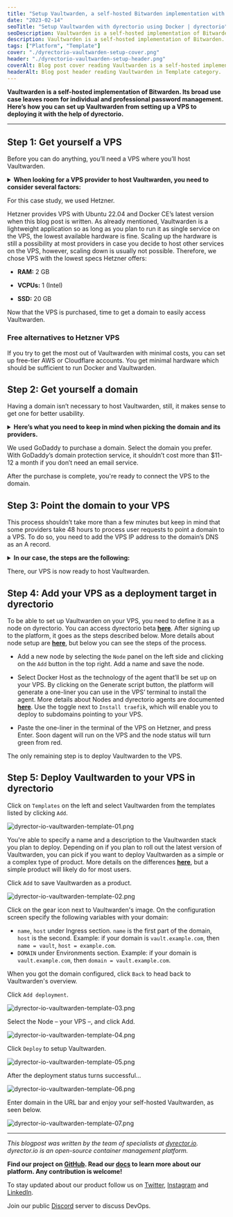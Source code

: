 ```yaml
---
title: "Setup Vaultwarden, a self-hosted Bitwarden implementation with dyrectorio using Docker from the ground up"
date: "2023-02-14"
seoTitle: "Setup Vaultwarden with dyrectorio using Docker | dyrectorio"
seoDescription: Vaultwarden is a self-hosted implementation of Bitwarden. Here's how you can set it up from getting a VPS to deploying it with dyrectorio.
description: Vaultwarden is a self-hosted implementation of Bitwarden. Here's how you can set it up from getting a VPS, purchasing a domain, and deploying it with dyrectorio.
tags: ["Platform", "Template"]
cover: "./dyrectorio-vaultwarden-setup-cover.png"
header: "./dyrectorio-vaultwarden-setup-header.png"
coverAlt: Blog post cover reading Vaultwarden is a self-hosted implementation of Bitwarden. Learn how you can set it up with dyrectorio.
headerAlt: Blog post header reading Vaultwarden in Template category.
---
```


**Vaultwarden is a self-hosted implementation of Bitwarden. Its broad use case leaves room for individual and professional password management. Here’s how you can set up Vaultwarden from setting up a VPS to deploying it with the help of dyrectorio.**

---

## Step 1: Get yourself a VPS

Before you can do anything, you’ll need a VPS where you’ll host Vaultwarden.

<details>
<summary><b>When looking for a VPS provider to host Vaultwarden, you need to consider several factors:</b></summary>
  
- **Resources.** Vaultwarden isn’t a resource demanding application. According to a closed **[issue](https://github.com/dani-garcia/vaultwarden/issues/277)** from 2018 on the project’s GitHub repo, the stack can basically run on any hardware.

- **Location.** To reduce latency and get the most out of the VPS, choose a data center closest to your location.
  
- **Support.** Preferably the provider offers 24/7 customer support. It’s always useful if the provider has forums and other places where users can look for solutions in case they bump into difficulties.
  
- **Features.** Backups and security options might be useful when hosting Vaultwarden.

Some providers offer discounts based on how long you’re signing up for their offers. Some also offer free setup fee in case you sign up for a longer period of time.
</details>

For this case study, we used Hetzner.

Hetzner provides VPS with Ubuntu 22.04 and Docker CE’s latest version when this blog post is written. As already mentioned, Vaultwarden is a lightweight application so as long as you plan to run it as single service on the VPS, the lowest available hardware is fine. Scaling up the hardware is still a possibility at most providers in case you decide to host other services on the VPS, however, scaling down is usually not possible. Therefore, we chose VPS with the lowest specs Hetzner offers:

- **RAM:** 2 GB

- **VCPUs:** 1 (Intel)

- **SSD:** 20 GB

Now that the VPS is purchased, time to get a domain to easily access Vaultwarden.

### Free alternatives to Hetzner VPS

If you try to get the most out of Vaultwarden with minimal costs, you can set up free-tier AWS or Cloudflare accounts. You get minimal hardware which should be sufficient to run Docker and Vaultwarden.

## Step 2: Get yourself a domain

Having a domain isn’t necessary to host Vaultwarden, still, it makes sense to get one for better usability.

<details>
  <summary><b>Here’s what you need to keep in mind when picking the domain and its providers.</b></summary>

  - **Domain name.** Human readability is a basic need, especially if you want to host Vaultwarden to manage passwords of subscriptions that the whole family uses. IP addresses aren’t as user friendly as domains.
  
  - **Extension.** Some extensions are pricier than others. For self-hosted Vaultwarden, it’s unnecessary to go fancy.
  
  - **Support.** Again, 24/7 availability is preferable with additional resources users can check to solve problems.
  
  - **Privacy.** Purchasers' personal data can be checked out on WHOIS. If you want to avoid this, you can redact it at the provider to protect personal data.
  
  - **DNS.** This is required to point the domain to VPS.
</details>

We used GoDaddy to purchase a domain. Select the domain you prefer. With GoDaddy’s domain protection service, it shouldn’t cost more than $11-12 a month if you don’t need an email service.

After the purchase is complete, you're ready to connect the VPS to the domain.

## Step 3: Point the domain to your VPS

This process shouldn’t take more than a few minutes but keep in mind that some providers take 48 hours to process user requests to point a domain to a VPS. To do so, you need to add the VPS IP address to the domain’s DNS as an A record.

<details>
  <summary><b>In our case, the steps are the following:</b></summary>

  - Copy VPS IPv4 address from Hetzner account
  
  - Head to GoDaddy, and delete all removable record from the domain’s DNS records
  
  - Create a new A record, and paste the IPv4 address into it
</details>

There, our VPS is now ready to host Vaultwarden.

## Step 4: Add your VPS as a deployment target in dyrectorio

To be able to set up Vaultwarden on your VPS, you need to define it as a node on dyrectorio. You can access dyrectorio beta **[here](https://app.dyrectorio.com/auth/login)**. After signing up to the platform, it goes as the steps described below. More details about node setup are **[here](https://docs.dyrector.io/tutorials/register-your-node)**, but below you can see the steps of the process.

- Add a new node by selecting the `Node` panel on the left side and clicking on the `Add` button in the top right. Add a name and save the node.

- Select Docker Host as the technology of the agent that’ll be set up on your VPS. By clicking on the Generate script button, the platform will generate a one-liner you can use in the VPS’ terminal to install the agent. More details about Nodes and dyrectorio agents are documented **[here](https://docs.dyrector.io/tutorials/register-your-node)**. Use the toggle next to `Install traefik`, which will enable you to deploy to subdomains pointing to your VPS.

- Paste the one-liner in the terminal of the VPS on Hetzner, and press Enter. Soon dagent will run on the VPS and the node status will turn green from red.

The only remaining step is to deploy Vaultwarden to the VPS.

## Step 5: Deploy Vaultwarden to your VPS in dyrectorio

Click on `Templates` on the left and select Vaultwarden from the templates listed by clicking `Add`.

![dyrector-io-vaultwarden-template-01.png](./dyrector-io-vaultwarden-template-01.png)

You're able to specify a name and a description to the Vaultwarden stack you plan to deploy. Depending on if you plan to roll out the latest version of Vaultwarden, you can pick if you want to deploy Vaultwarden as a simple or a complex type of product. More details on the differences **[here](https://docs.dyrector.io/tutorials/create-your-product)**, but a simple product will likely do for most users.

Click `Add` to save Vaultwarden as a product.

![dyrector-io-vaultwarden-template-02.png](./dyrector-io-vaultwarden-template-02.png)

Click on the gear icon next to Vaultwarden's image. On the configuration screen specify the following variables with your domain:

- `name`, `host` under Ingress section. `name` is the first part of the domain, `host` is the second. Example: if your domain is `vault.example.com`, then `name = vault`, `host = example.com`.
- `DOMAIN` under Environments section. Example: if your domain is `vault.example.com`, then `domain = vault.example.com`.

When you got the domain configured, click `Back` to head back to Vaultwarden's overview.

Click `Add deployment`.

![dyrector-io-vaultwarden-template-03.png](./dyrector-io-vaultwarden-template-03.png)

Select the Node – your VPS –, and click Add.

![dyrector-io-vaultwarden-template-04.png](./dyrector-io-vaultwarden-template-04.png)

Click `Deploy` to setup Vaultwarden.

![dyrector-io-vaultwarden-template-05.png](./dyrector-io-vaultwarden-template-05.png)

After the deployment status turns successful...

![dyrector-io-vaultwarden-template-06.png](./dyrector-io-vaultwarden-template-06.png)

Enter domain in the URL bar and enjoy your self-hosted Vaultwarden, as seen below.

![dyrector-io-vaultwarden-template-07.png](./dyrector-io-vaultwarden-template-07.png)

---

_This blogpost was written by the team of specialists at [dyrector.io](https://dyrector.io). dyrector.io is an open-source container management platform._

**Find our project on [GitHub](https://github.com/dyrector-io/dyrectorio/). Read our [docs](https://docs.dyrector.io/) to learn more about our platform. Any contribution is welcome!**

To stay updated about our product follow us on [Twitter](https://twitter.com/dyrectorio), [Instagram](https://www.instagram.com/dyrectorio/) and [LinkedIn](https://www.linkedin.com/company/dyrectorio/).

Join our public [Discord](https://discord.gg/hMyT9cbYFD) server to discuss DevOps.